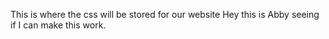 This is where the css will be stored for our website
Hey this is Abby seeing if I can make this work. 
